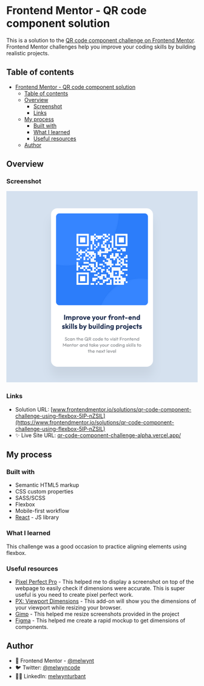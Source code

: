 # Frontend Mentor - QR code component solution

This is a solution to the [QR code component challenge on Frontend Mentor](https://www.frontendmentor.io/solutions/qr-code-component-challenge-using-flexbox-5IP-nZSlL). Frontend Mentor challenges help you improve your coding skills by building realistic projects.

## Table of contents

- [Frontend Mentor - QR code component solution](#frontend-mentor---qr-code-component-solution)
  - [Table of contents](#table-of-contents)
  - [Overview](#overview)
    - [Screenshot](#screenshot)
    - [Links](#links)
  - [My process](#my-process)
    - [Built with](#built-with)
    - [What I learned](#what-i-learned)
    - [Useful resources](#useful-resources)
  - [Author](#author)

## Overview

### Screenshot

![](./screenshot.png)

### Links

- Solution URL: [www.frontendmentor.io/solutions/qr-code-component-challenge-using-flexbox-5IP-nZSlL](https://www.frontendmentor.io/solutions/qr-code-component-challenge-using-flexbox-5IP-nZSlL)
- ✨ Live Site URL: [qr-code-component-challenge-alpha.vercel.app/](https://qr-code-component-challenge-alpha.vercel.app/)

## My process

### Built with

- Semantic HTML5 markup
- CSS custom properties
- SASS/SCSS
- Flexbox
- Mobile-first workflow
- [React](https://reactjs.org/) - JS library

### What I learned

This challenge was a good occasion to practice aligning elements using flexbox.

### Useful resources

- [Pixel Perfect Pro](https://addons.mozilla.org/en-US/firefox/addon/pixel-perfect-pro/) - This helped me to display a screenshot on top of the webpage to easily check if dimensions were accurate. This is super useful is you need to create pixel perfect work.
- [PX: Viewport Dimensions](https://addons.mozilla.org/en-US/firefox/addon/px-viewport-dimensions/) - This add-on will show you the dimensions of your viewport while resizing your browser.
- [Gimp](https://www.gimp.org/) - This helped me resize screenshots provided in the project
- [Figma](https://www.figma.com) - This helped me create a rapid mockup to get dimensions of components.

## Author

- 🚀 Frontend Mentor - [@melwynt](https://www.frontendmentor.io/profile/melwynt)<br>
- 🐦 Twitter: [@melwyncode](https://twitter.com/melwyncode)<br>
- 🧑‍💻 LinkedIn: [melwynturbant](https://www.linkedin.com/in/melwynturbant)
